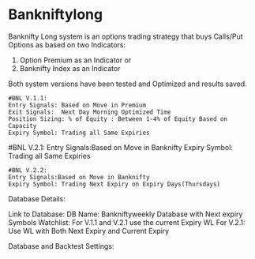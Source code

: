 # Bankniftylong
Banknifty Long system is an options trading strategy that buys Calls/Put Options as based on two Indicators: 
1. Option Premium as an Indicator or 
2. Banknifty Index as an Indicator

Both system versions have been tested and Optimized and results saved. 
~~~~~~~~~~~~~~~~~~~~~~~~~
#BNL V.1.1:
Entry Signals: Based on Move in Premium
Exit Signals:  Next Day Morning Optimized Time
Position Sizing: % of Equity : Between 1-4% of Equity Based on Capacity 
Expiry Symbol: Trading all Same Expiries
~~~~~~~~~~~~~~~~~~~~~~~~~~
#BNL V.2.1:
Entry Signals:Based on Move in Banknifty
Expiry Symbol: Trading all Same Expiries
~~~~~~~~~~~~~~~~~~~~~~~~~~
#BNL V.2.2:
Entry Signals:Based on Move in Banknifty
Expiry Symbol: Trading Next Expiry on Expiry Days(Thursdays)
~~~~~~~~~~~~~~~~~~~~~~~~~~

Database Details:

Link to Database:
DB Name: Bankniftyweekly Database with Next expiry Symbols
Watchlist: 
For V.1.1 and V.2.1 use the current Expiry WL
For V.2.1: Use WL with Both Next Expiry and Current Expiry

Database and Backtest Settings:





